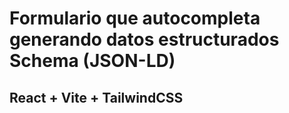 # Formulario que autocompleta generando datos estructurados Schema (JSON-LD)
## React + Vite + TailwindCSS
